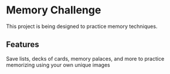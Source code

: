 # Memory Challenge

This project is being designed to practice memory techniques.

## Features

Save lists, decks of cards, memory palaces, and more to practice memorizing using your own unique images

